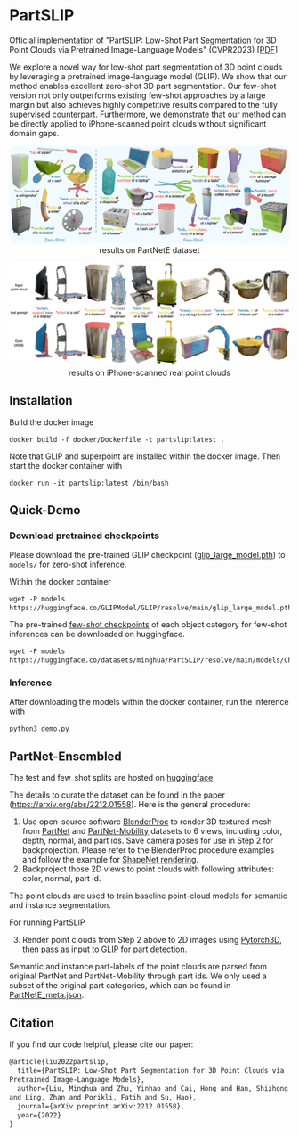 # PartSLIP
Official implementation of "PartSLIP: Low-Shot Part Segmentation for 3D Point Clouds via Pretrained Image-Language Models" (CVPR2023) [[PDF](https://arxiv.org/pdf/2212.01558.pdf)]

We explore a novel way for low-shot part segmentation of 3D point clouds by leveraging a pretrained image-language model (GLIP). We show that our method enables excellent zero-shot 3D part segmentation. Our few-shot version not only outperforms existing few-shot approaches by a large margin but also achieves highly competitive results compared to the fully supervised counterpart. Furthermore, we demonstrate that our method can be directly applied to iPhone-scanned point clouds without significant domain gaps.


<p align="center">
<img src="fig/teaser.png" alt="teaser">
results on PartNetE dataset
</p>

<p align="center">
<img src="fig/real_pc.png" alt="real_pc">
results on iPhone-scanned real point clouds
</p>


## Installation

Build the docker image
```
docker build -f docker/Dockerfile -t partslip:latest .
```
Note that GLIP and superpoint are installed within the docker image.
Then start the docker container with
```
docker run -it partslip:latest /bin/bash
```

## Quick-Demo
### Download pretrained checkpoints
Please download the pre-trained GLIP checkpoint ([glip_large_model.pth](https://huggingface.co/GLIPModel/GLIP/blob/main/glip_large_model.pth)) to `models/` for zero-shot inference. 

Within the docker container
```
wget -P models https://huggingface.co/GLIPModel/GLIP/resolve/main/glip_large_model.pth
```
The pre-trained [few-shot checkpoints](https://huggingface.co/datasets/minghua/PartSLIP/tree/main/models) of each object category for few-shot inferences can be downloaded on huggingface. 
```
wget -P models https://huggingface.co/datasets/minghua/PartSLIP/resolve/main/models/Chair.pth
```

### Inference
After downloading the models within the docker container, run the inference with
```
python3 demo.py
```

## PartNet-Ensembled

The test and few_shot splits are hosted on [huggingface](https://huggingface.co/datasets/minghua/PartSLIP/tree/main/data).

The details to curate the dataset can be found in the paper (https://arxiv.org/abs/2212.01558). Here is the general procedure: 

1. Use open-source software [BlenderProc](https://github.com/DLR-RM/BlenderProc) to render 3D textured mesh from [PartNet](https://partnet.cs.stanford.edu/) and [PartNet-Mobility](https://sapien.ucsd.edu/browse) datasets to 6 views, including color, depth, normal, and part ids. Save camera poses for use in Step 2 for backprojection. Please refer to the BlenderProc procedure examples and follow the example for [ShapeNet rendering](https://github.com/DLR-RM/BlenderProc/tree/main/examples/datasets/shapenet).
2. Backproject those 2D views to point clouds with following attributes: color, normal, part id. 
 
The point clouds are used to train baseline point-cloud models for semantic and instance segmentation. 

For running PartSLIP 

3. Render point clouds from Step 2 above to 2D images using [Pytorch3D](https://github.com/facebookresearch/pytorch3d), then pass as input to [GLIP](https://github.com/microsoft/GLIP) for part detection. 

Semantic and instance part-labels of the point clouds are parsed from original PartNet and PartNet-Mobility through part ids. We only used a subset of the original part categories, which can be found in [PartNetE_meta.json](PartNetE_meta.json).


## Citation

If you find our code helpful, please cite our paper:

```
@article{liu2022partslip,
  title={PartSLIP: Low-Shot Part Segmentation for 3D Point Clouds via Pretrained Image-Language Models},
  author={Liu, Minghua and Zhu, Yinhao and Cai, Hong and Han, Shizhong and Ling, Zhan and Porikli, Fatih and Su, Hao},
  journal={arXiv preprint arXiv:2212.01558},
  year={2022}
}
```
